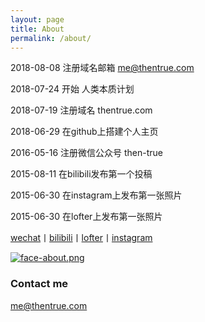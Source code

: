 ```yaml
---
layout: page
title: About
permalink: /about/
---
```


2018-08-08      注册域名邮箱 me@thentrue.com

2018-07-24      开始 人类本质计划

2018-07-19      注册域名 thentrue.com

2018-06-29      在github上搭建个人主页

2016-05-16      注册微信公众号 then-true

2015-08-11      在bilibili发布第一个投稿

2015-06-30      在instagram上发布第一张照片

2015-06-30      在lofter上发布第一张照片

[wechat](http://mp.weixin.qq.com/s?__biz=MzIxMTM4NTM0Nw==&mid=100000449&idx=1&sn=0b1c290b2253f7c71fbcf8cafd946a3f&chksm=17576fad2020e6bba7ce49ba5a5e8affabb8ffb9a37afe25a4d070d3abc88b65b5f004da6fc3#rd)丨[bilibili](https://space.bilibili.com/5041218/#/)丨[lofter](http://thentrue.lofter.com)丨[instagram](https://www.instagram.com/thentrue001/)

[![face-about.png](https://i.loli.net/2018/07/20/5b5189a0488a6.png)](https://i.loli.net/2018/07/20/5b5189a0488a6.png)

### Contact me

[me@thentrue.com](mailto:me@thentrue.com)
